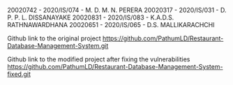 20020742 - 2020/IS/074 - M. D. M. N. PERERA
20020317 - 2020/IS/031 - D. P. P. L. DISSANAYAKE
20020831 - 2020/IS/083 - K.A.D.S. RATHNAWARDHANA 
20020651 - 2020/IS/065 - D.S. MALLIKARACHCHI 



Github link to the original project
https://github.com/PathumLD/Restaurant-Database-Management-System.git



Github link to the modified project after fixing the vulnerabilities 
https://github.com/PathumLD/Restaurant-Database-Management-System-fixed.git
